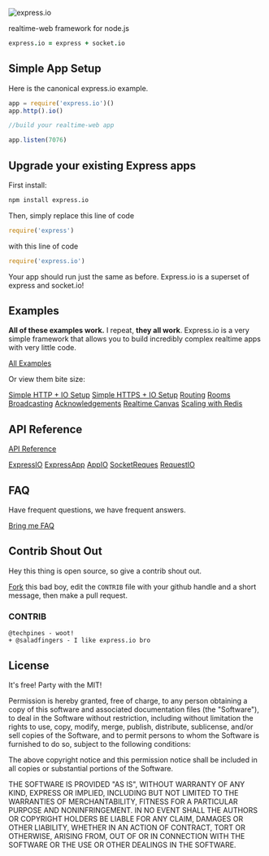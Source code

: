 ![express.io](http://cdn.techpines.io/express.io-black.png)

realtime-web framework for node.js

```coffeescript
express.io = express + socket.io
```

## Simple App Setup

Here is the canonical express.io example.

```javascript
app = require('express.io')()
app.http().io()

//build your realtime-web app

app.listen(7076)
```

## Upgrade your existing Express apps

First install:

```bash
npm install express.io
```

Then, simply replace this line of code

```javascript
require('express')
```

with this line of code

```javascript
require('express.io')
```

Your app should run just the same as before.  Express.io is a superset of express and socket.io!


## Examples


__All of these examples work.__  I repeat, __they all work__.  Express.io is a very simple framework that allows you to build incredibly complex realtime apps with very little code.

[All Examples](https://github.com/techpines/express.io/tree/master/examples#readme)

Or view them bite size:

[Simple HTTP + IO Setup]()
[Simple HTTPS + IO Setup]()
[Routing]()
[Rooms]()
[Broadcasting]()
[Acknowledgements]()
[Realtime Canvas]()
[Scaling with Redis]()

## API Reference

[API Reference](https://github.com/techpines/express.io/tree/master/lib#readme)

[ExpressIO]()
[ExpressApp]()
[AppIO]()
[SocketReques]()
[RequestIO]()

## FAQ

Have frequent questions, we have frequent answers.

[Bring me FAQ](https://github.com/techpines/express.io/tree/master/docs/faq.md)

## Contrib Shout Out

Hey this thing is open source, so give a contrib shout out.

[Fork]() this bad boy, edit the `CONTRIB` file with your github handle and a short message, then make a pull request.

### CONTRIB
```twitter
@techpines - woot!
+ @saladfingers - I like express.io bro
```

## License
It's free! Party with the MIT!

Permission is hereby granted, free of charge, to any person obtaining a copy of this software and associated documentation files (the "Software"), to deal in the Software without restriction, including without limitation the rights to use, copy, modify, merge, publish, distribute, sublicense, and/or sell copies of the Software, and to permit persons to whom the Software is furnished to do so, subject to the following conditions:

The above copyright notice and this permission notice shall be included in all copies or substantial portions of the Software.

THE SOFTWARE IS PROVIDED "AS IS", WITHOUT WARRANTY OF ANY KIND, EXPRESS OR IMPLIED, INCLUDING BUT NOT LIMITED TO THE WARRANTIES OF MERCHANTABILITY, FITNESS FOR A PARTICULAR PURPOSE AND NONINFRINGEMENT. IN NO EVENT SHALL THE AUTHORS OR COPYRIGHT HOLDERS BE LIABLE FOR ANY CLAIM, DAMAGES OR OTHER LIABILITY, WHETHER IN AN ACTION OF CONTRACT, TORT OR OTHERWISE, ARISING FROM, OUT OF OR IN CONNECTION WITH THE SOFTWARE OR THE USE OR OTHER DEALINGS IN THE SOFTWARE.
